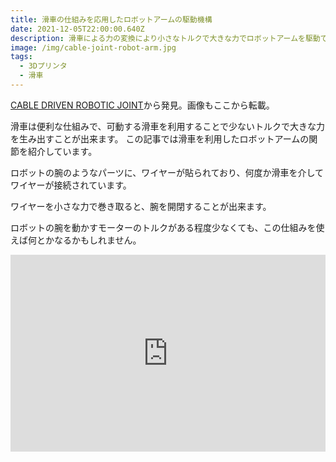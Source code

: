 ```yaml
---
title: 滑車の仕組みを応用したロボットアームの駆動機構
date: 2021-12-05T22:00:00.640Z
description: 滑車による力の変換により小さなトルクで大きな力でロボットアームを駆動できます。
image: /img/cable-joint-robot-arm.jpg
tags:
  - 3Dプリンタ
  - 滑車
---
```

[CABLE DRIVEN ROBOTIC JOINT](https://hackaday.com/2020/04/26/cable-driven-robotic-joint/)から発見。画像もここから転載。

滑車は便利な仕組みで、可動する滑車を利用することで少ないトルクで大きな力を生み出すことが出来ます。
この記事では滑車を利用したロボットアームの関節を紹介しています。

ロボットの腕のようなパーツに、ワイヤーが貼られており、何度か滑車を介してワイヤーが接続されています。

ワイヤーを小さな力で巻き取ると、腕を開閉することが出来ます。

ロボットの腕を動かすモーターのトルクがある程度少なくても、この仕組みを使えば何とかなるかもしれません。


<iframe width="100%" height="315" src="https://www.youtube.com/embed/utDagouxM5U" title="YouTube video player" frameborder="0" allow="accelerometer; autoplay; clipboard-write; encrypted-media; gyroscope; picture-in-picture" allowfullscreen></iframe>
